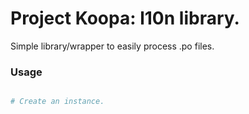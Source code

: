 # Project Koopa: l10n library.

Simple library/wrapper to easily process .po files.

### Usage

```python

# Create an instance.
```
